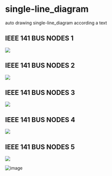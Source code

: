 # single-line_diagram
auto drawing  single-line_diagram according a text


## IEEE 141 BUS NODES 1

![](https://user-images.githubusercontent.com/96326382/195365883-7b8bf822-c599-4a98-9d9a-a67822275269.png)


## IEEE 141 BUS NODES 2

![](https://user-images.githubusercontent.com/96326382/195365928-edd92b0d-cace-4ac7-b54e-7274fb26c40c.png)

## IEEE 141 BUS NODES 3

![](https://user-images.githubusercontent.com/96326382/195365969-c147c873-9513-43d2-969c-d0dc9330e431.jpg)


## IEEE 141 BUS NODES 4

![](https://user-images.githubusercontent.com/96326382/195648702-937eda40-893c-44db-90ee-595332eba12e.jpeg)


## IEEE 141 BUS NODES 5

![](https://user-images.githubusercontent.com/96326382/195648765-a67306a5-f23c-45c6-9445-0caea72b2d7c.jpeg)


![image](https://user-images.githubusercontent.com/114934911/195853064-a06bb2c2-f7c9-4e2e-8e89-9a0a65a65a1c.png)


